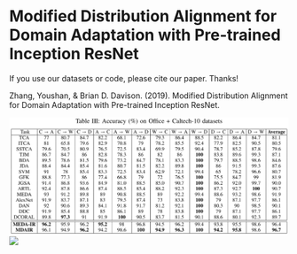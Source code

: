 # Modified Distribution Alignment for Domain Adaptation with Pre-trained Inception ResNet

If you use our datasets or code, please cite our paper. Thanks!

Zhang, Youshan, & Brian D. Davison. (2019). Modified Distribution Alignment for Domain Adaptation  with Pre-trained Inception ResNet.

![Office+Caltech-10 results](https://github.com/heaventian93/MDAIR/blob/master/Results/office_c10.png)
![](https://raw.githubusercontent.com/jindongwang/transferlearning/master/png/result_office_caltech_decaf.jpg)
